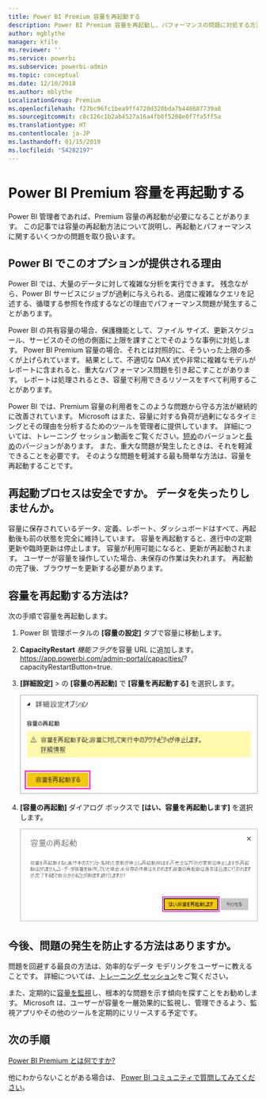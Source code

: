 ```yaml
---
title: Power BI Premium 容量を再起動する
description: Power BI Premium 容量を再起動し、パフォーマンスの問題に対処する方法を学習します。
author: mgblythe
manager: kfile
ms.reviewer: ''
ms.service: powerbi
ms.subservice: powerbi-admin
ms.topic: conceptual
ms.date: 12/10/2018
ms.author: mblythe
LocalizationGroup: Premium
ms.openlocfilehash: f27bc96fc1bea9ff4720d320bda7b448687739a8
ms.sourcegitcommit: c8c126c1b2ab4527a16a4fb8f5208e0f7fa5ff5a
ms.translationtype: HT
ms.contentlocale: ja-JP
ms.lasthandoff: 01/15/2019
ms.locfileid: "54282197"
---
```

# <a name="restart-a-power-bi-premium-capacity"></a>Power BI Premium 容量を再起動する

Power BI 管理者であれば、Premium 容量の再起動が必要になることがあります。 この記事では容量の再起動方法について説明し、再起動とパフォーマンスに関するいくつかの問題を取り扱います。

## <a name="why-does-power-bi-provide-this-option"></a>Power BI でこのオプションが提供される理由

Power BI では、大量のデータに対して複雑な分析を実行できます。 残念ながら、Power BI サービスにジョブが過剰に与えられる、過度に複雑なクエリを記述する、循環する参照を作成するなどの理由でパフォーマンス問題が発生することがあります。

Power BI の共有容量の場合、保護機能として、ファイル サイズ、更新スケジュール、サービスのその他の側面に上限を課すことでそのような事例に対処します。 Power BI Premium 容量の場合、それとは対照的に、そういった上限の多くが上げられています。 結果として、不適切な DAX 式や非常に複雑なモデルがレポートに含まれると、重大なパフォーマンス問題を引き起こすことがあります。 レポートは処理されるとき、容量で利用できるリソースをすべて利用することがあります。 

Power BI では、Premium 容量の利用者をこのような問題から守る方法が継続的に改善されています。 Microsoft はまた、容量に対する負荷が過剰になるタイミングとその理由を分析するためのツールを管理者に提供しています。 詳細については、トレーニング セッション動画をご覧ください。[短め](https://www.youtube.com/watch?v=UgsjMbhi_Bk&feature=youtu.be)のバージョンと[長め](https://www.microsoft.com/businessapplicationssummit/video/BAS2018-2174)のバージョンがあります。 また、重大な問題が発生したときは、それを軽減できることを必要です。 そのような問題を軽減する最も簡単な方法は、容量を再起動することです。

## <a name="is-the-restart-process-safe-will-i-lose-any-data"></a>再起動プロセスは安全ですか。 データを失ったりしませんか。

容量に保存されているデータ、定義、レポート、ダッシュボードはすべて、再起動後も前の状態を完全に維持しています。 容量を再起動すると、進行中の定期更新や臨時更新は停止します。 容量が利用可能になると、更新が再起動されます。 ユーザーが容量を操作していた場合、未保存の作業は失われます。 再起動の完了後、ブラウザーを更新する必要があります。

## <a name="how-do-i-restart-a-capacity"></a>容量を再起動する方法は?

次の手順で容量を再起動します。

1. Power BI 管理ポータルの **[容量の設定]** タブで容量に移動します。 

1. **CapacityRestart** *機能フラグ*を容量 URL に追加します。 https://app.powerbi.com/admin-portal/capacities/<YourCapacityId>?capacityRestartButton=true.

1. **[詳細設定]** >  の **[容量の再起動]** で **[容量を再起動する]** を選択します。

    ![容量を再起動する](media/service-admin-premium-restart/restart-capacity.png)

1. **[容量の再起動]** ダイアログ ボックスで **[はい、容量を再起動します]** を選択します。

    ![再起動を確定する](media/service-admin-premium-restart/confirm-restart.png)

## <a name="how-can-i-prevent-issues-from-happening-in-the-future"></a>今後、問題の発生を防止する方法はありますか。

問題を回避する最良の方法は、効率的なデータ モデリングをユーザーに教えることです。 詳細については、[トレーニング セッション](https://www.microsoft.com/businessapplicationssummit/video/BAS2018-2170)をご覧ください。

また、定期的に[容量を監視](service-admin-premium-monitor-capacity.md)し、根本的な問題を示す傾向を探すことをお勧めします。 Microsoft は、ユーザーが容量を一層効果的に監視し、管理できるよう、監視アプリやその他のツールを定期的にリリースする予定です。

## <a name="next-steps"></a>次の手順

[Power BI Premium とは何ですか?](service-premium.md)

他にわからないことがある場合は、 [Power BI コミュニティで質問してみてください](http://community.powerbi.com/)。
